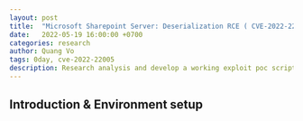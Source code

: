 ```yaml
---
layout: post
title:  "Microsoft Sharepoint Server: Deserialization RCE ( CVE-2022-22005 ) "
date:   2022-05-19 16:00:00 +0700
categories: research
author: Quang Vo
tags: 0day, cve-2022-22005
description: Research analysis and develop a working exploit poc script 
---
```


## Introduction & Environment setup

